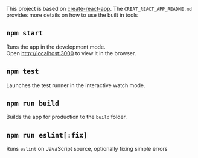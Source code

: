 This project is based on [create-react-app](https://github.com/facebookincubator/create-react-app). The
`CREAT_REACT_APP_README.md` provides more details on how to use the built in tools

## `npm start`

Runs the app in the development mode.<br>
Open [http://localhost:3000](http://localhost:3000) to view it in the browser.

## `npm test`

Launches the test runner in the interactive watch mode.

## `npm run build`

Builds the app for production to the `build` folder.

## `npm run eslint[:fix]`

Runs `eslint` on JavaScript source, optionally fixing simple errors
